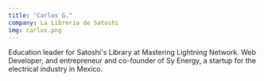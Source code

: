 ```yaml
---
title: "Carlos G."
company: La Librería de Satoshi
img: carlos.png
---
```


Education leader for Satoshi's Library at Mastering Lightning Network. Web Developer, and entrepreneur and co-founder of Sy Energy, a startup for the electrical industry in Mexico.